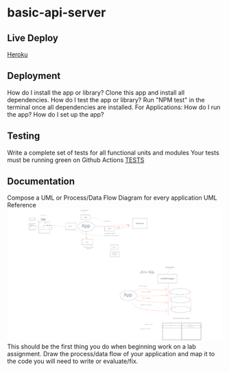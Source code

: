 # basic-api-server

## Live Deploy
[Heroku](https://miguel-basic-api-server.herokuapp.com/)

## Deployment
How do I install the app or library?
Clone this app and install all dependencies.
How do I test the app or library?
Run "NPM test" in the terminal once all dependencies are installed.
For Applications:
How do I run the app?
How do I set up the app?

## Testing
Write a complete set of tests for all functional units and modules
Your tests must be running green on Github Actions
[TESTS](./__tests__)

## Documentation
Compose a UML or Process/Data Flow Diagram for every application
UML Reference
![Lab03](./images/Lab03-UML.png)
This should be the first thing you do when beginning work on a lab assignment.
Draw the process/data flow of your application and map it to the code you will need to write or evaluate/fix.
